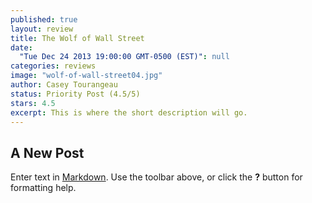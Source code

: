 ```yaml
---
published: true
layout: review
title: The Wolf of Wall Street
date: 
  "Tue Dec 24 2013 19:00:00 GMT-0500 (EST)": null
categories: reviews
image: "wolf-of-wall-street04.jpg"
author: Casey Tourangeau
status: Priority Post (4.5/5)
stars: 4.5
excerpt: This is where the short description will go.
---
```


## A New Post

Enter text in [Markdown](http://daringfireball.net/projects/markdown/). Use the toolbar above, or click the **?** button for formatting help.
